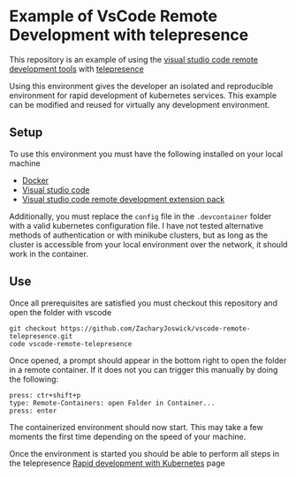 # Example of VsCode Remote Development with telepresence
This repository is an example of using the [visual studio code remote development tools](https://code.visualstudio.com/docs/remote/containers) with [telepresence](https://www.telepresence.io/)

Using this environment gives the developer an isolated and reproducible environment for rapid development of kubernetes services. This example can be modified and reused for virtually any development environment. 

## Setup
To use this environment you must have the following installed on your local machine
- [Docker](https://docs.docker.com/install/)
- [Visual studio code](https://code.visualstudio.com/)
- [Visual studio code remote development extension pack](https://marketplace.visualstudio.com/items?itemName=ms-vscode-remote.vscode-remote-extensionpack)

Additionally, you must replace the ```config``` file in the ```.devcontainer``` folder with a valid kubernetes configuration file. I have not tested alternative methods of authentication or with minikube clusters, but as long as the cluster is accessible from your local environment over the network, it should work in the container.

## Use
Once all prerequisites are satisfied you must checkout this repository and open the folder with vscode

```
git checkout https://github.com/ZacharyJoswick/vscode-remote-telepresence.git
code vscode-remote-telepresence
```

Once opened, a prompt should appear in the bottom right to open the folder in a remote container. If it does not you can trigger this manually by doing the following:

```
press: ctr+shift+p
type: Remote-Containers: open Folder in Container...
press: enter
```

The containerized environment should now start. This may take a few moments the first time depending on the speed of your machine.

Once the environment is started you should be able to perform all steps in the telepresence [Rapid development with Kubernetes](https://www.telepresence.io/tutorials/kubernetes-rapid) page

